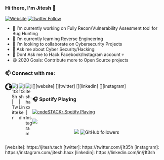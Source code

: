 ### Hi there, I'm Jitesh 👋

[![Website](https://img.shields.io/website?label=jitesh.tech&style=for-the-badge&url=https%3A%2F%2Fjitesh.tech)](https://jitesh.tech)
[![Twitter Follow](https://img.shields.io/twitter/follow/j1t35h?color=1DA1F2&logo=twitter&style=for-the-badge)](https://twitter.com/intent/follow?original_referer=https%3A%2F%2Fgithub.com%2Fj1t3sh&screen_name=j1t35h)

- 🔭 I’m currently working on Fully Recon/Vulnerability Assesment tool for Bug Hunting
- 🌱 I’m currently learning Reverse Engineering
- 👯 I’m looking to collaborate on Cybersecurity Projects
- 💬 Ask me about Cyber Security/Hacking
- 💬 Dont Ask me to Hack Facebook/Instagram account 💀
- 😄 2020 Goals: Contribute more to Open Source projects

### 📫 Connect with me:

[<img align="left" alt="jitesh.tech" width="22px" src="https://raw.githubusercontent.com/iconic/open-iconic/master/svg/globe.svg" />][website]
[<img align="left" alt="j1t35h | Twitter" width="22px" src="https://cdn.jsdelivr.net/npm/simple-icons@v3/icons/twitter.svg" />][twitter]
[<img align="left" alt="j1t3sh | LinkedIn" width="22px" src="https://cdn.jsdelivr.net/npm/simple-icons@v3/icons/linkedin.svg" />][linkedin]
[<img align="left" alt="jitesh.haxx | Instagram" width="22px" src="https://cdn.jsdelivr.net/npm/simple-icons@v3/icons/instagram.svg" />][instagram]
<br />
### 🎧 Spotify Playing 
[<img src="https://now-playing-codestackr.vercel.app/api/spotify-playing" alt="codeSTACKr Spotify Playing" width="350" />](https://open.spotify.com/user/m2zw1izlrc4jprh52zmbmt90f)

<img src='https://github-readme-stats.vercel.app/api?username=j1t3sh&&show_icons=true&title_color=ffffff&icon_color=bb2acf&text_color=daf7dc&bg_color=151515'/>
<br />
<p align='center'>
  <!--<a href="#"><img src="https://badges.pufler.dev/visits/j1t3sh/j1t3sh"></a> -->
  <a href="#"><img src="https://badges.pufler.dev/years/j1t3sh"></a>
  <img alt="GitHub followers" src="https://img.shields.io/github/followers/j1t3sh?style=social">
</p>
<br />
[website]: https://jitesh.tech
[twitter]: https://twitter.com/j1t35h
[instagram]: https://instagram.com/jitesh.haxx
[linkedin]: https://linkedin.com/in/j1t3sh
